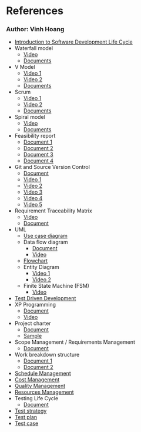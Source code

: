 # References

### Author: Vinh Hoang

- [Introduction to Software Development Life Cycle](https://courses.cs.washington.edu/courses/cse403/15sp/lectures/L1.pdf)
- Waterfall model
  - [Video](https://www.youtube.com/watch?v=LHcpEwvpb-s)
  - [Documents](https://www.slideshare.net/DamianGordon1/the-waterfall-model)
- V Model
  - [Video 1](https://www.youtube.com/watch?v=zzPDHqR2qhU)
  - [Video 2](https://www.youtube.com/watch?v=5jJ_PBX3XsE)
  - [Documents](https://www.slideshare.net/DamianGordon1/the-v-model-80165974)
- Scrum 
  - [Video 1](https://www.youtube.com/watch?v=DbCvs-60ytM)
  - [Video 2](https://www.youtube.com/watch?v=rvTejAg_fbY)
  - [Documents](https://www.slideshare.net/astrotech/scrum-training-course?qid=4072ebc8-e113-4900-b4ef-ed49244b0957&v=&b=&from_search=6)
- Spiral model
  - [Video](https://www.youtube.com/watch?v=YfGvIhPXz1A)
  - [Documents](https://www.slideshare.net/DamianGordon1/the-spiral-model-80227066)
- Feasibility report
  - [Document 1](http://ecomputernotes.com/software-engineering/feasibilitystudy)
  - [Document 2](https://www.slideshare.net/PasinduTennage/sample-software-engineering-feasibility-study-report)
  - [Document 3](https://mymanagementguide.com/feasibility-study-reporting-steps-to-writing-a-feasibility-study-report-fsr/)
  - [Document 4](https://www.rowan.edu/home/sites/default/files/Rohrer%20College%20of%20Business/feasibility-study.pdf)
- Git and Source Version Control
  - [Document](https://courses.cs.washington.edu/courses/cse403/15sp/lectures/L5.pdf)
  - [Video 1](https://www.youtube.com/watch?v=OqmSzXDrJBk)
  - [Video 2](https://www.youtube.com/watch?v=9GKpbI1siow)
  - [Video 3](https://www.youtube.com/watch?v=n-p1RUmdl9M)
  - [Video 4](https://www.youtube.com/watch?v=UFEby2zo-9E)
  - [Video 5](https://www.youtube.com/watch?v=ol_UCWox9kc)
- Requirement Traceability Matrix
  - [Video](https://www.youtube.com/watch?v=BM7qCdobfbo)
  - [Document](https://www.opencodez.com/software-testing/create-requirement-traceability-matrix-rtm-free-sample-download.htm)
- UML
  - [Use case diagram](https://www.slideshare.net/kumar_vic/5-use-casediagram)
  - Data flow diagram
    - [Document](https://www.lucidchart.com/blog/data-flow-diagram-tutorial)
    - [Video](https://www.youtube.com/watch?v=hiMeEswjWuk)
  - [Flowchart](https://www.youtube.com/watch?v=SWRDqTx8d4k)
  - Entity Diagram
    - [Video 1](https://www.youtube.com/watch?v=QpdhBUYk7Kk)
    - [Video 2](https://www.youtube.com/watch?v=-CuY5ADwn24)
  - Finite State Machine (FSM)
    - [Video](https://www.youtube.com/watch?v=Qa6csfkK7_I)
- [Test Driven Development](https://www.guru99.com/test-driven-development.html)
- XP Programming
  - [Document](http://www.extremeprogramming.org/)
  - [Video](https://www.youtube.com/watch?v=djCu_5Df36I)
- Project charter
  - [Document](https://www.projectmanager.com/blog/project-charter)
  - [Sample](https://thedigitalprojectmanager.com/project-charter/)
- Scope Management / Requirements Management
  - [Document](https://www.projectmanagementdocs.com/template/project-planning/scope-management-plan/)
- Work breakdown structure
  - [Document 1](http://www.spmbook.com/downloads/slides/pdf/C03.03-DecidingTheWork.key.pdf)
  - [Document 2](https://www.rose-hulman.edu/class/csse/csse372/201410/SlidePDFs/session16.pdf)
- [Schedule Management](https://www.pm4dev.com/resources/free-e-books/6-project-schedule-management/file.html)
- [Cost Management](https://www.slideshare.net/AbhinyaKalyan/cost-management-16546030)
- [Quality Management](http://www.acqnotes.com/Attachments/Sample%20Quality%20Management%20Plan.pdf)
- [Resources Management](http://www.opentextbooks.org.hk/system/files/export/32/32088/pdf/Human_Resource_Management_32088.pdf)
- Testing Life Cycle
  - [Document](https://www.guru99.com/software-testing-life-cycle.html)
- [Test strategy](https://www.youtube.com/watch?v=YaSVUcVUIko)
- [Test plan](https://www.youtube.com/watch?v=S2_AJP9Oeg0)
- [Test case](https://www.youtube.com/watch?v=KxelISpFqOY)